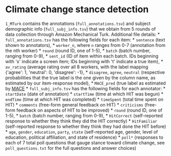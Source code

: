 # Climate change stance detection

`1_MTurk` contains the annotations (`full_annotations.tsv`) and subject demographic info (`full_subj_info.tsv`) that we obtain from 5 rounds of data collection through Amazon Mechanical Turk. Additional file details:
	* `full_annotations.tsv` has the following fields for each item: 
		* `sentence` (text shown to annotators), 
		* `worker_n`, where `n` ranges from 0-7 (annotation from the nth worker)
		* `round` (round ID, one of 1-5), 
		* `batch` (batch number, ranging from 0-9), 
		* `sent_id` (ID of item within each batch. IDs beginning with 's' indicate a screen item; IDs beginning with 't' indicate a true item),
		* `av_rating` (average rating over all 8 workers, with the label mapping {'agree': 1, 'neutral': 0, 'disagree': -1},
		* `disagree`, `agree`, `neutral` (respective probabilities that the true label is the one given by the column name, as estimated by our item-response model),
		* `MACE_pred` (true label as estimated by [MACE](https://github.com/dirkhovy/mace)
	* `full_subj_info.tsv` has the following fields for each annotator:
		* `startDate` (date of annotation)
		* `startTime` (time at which HIT was begun)
		* `endTime` (time at which HIT was completed)
		* `timeSpent` (total time spent on HIT)
		* `comments` (free-form general feedback on HIT)
		* `criticisms` (free-form feedback on aspects of HIT to be improved)
		* `round` (round ID, one of 1-5), 
		* `batch` (batch number, ranging from 0-9), 
		* `HitCorrect` (self-reported response to whether they think they did the HIT correctly)
		* `HitFamiliar` (self-reported response to whether they think they had done the HIT before)
		* `age`, `gender`, `education`, `party`, `state` (self-reported age, gender, level of education, political affiliation, and state of residence)
		* `poll*` (responses to each of 7 total poll questions that gauge stance toward climate change, see `poll_questions.txt` for the full questions and answer choices) 

